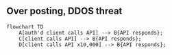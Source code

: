 ## Over posting, DDOS threat

```mermaid
flowchart TD
    A[auth'd client calls API] --> B{API responds};
    C[client calls API] --> B{API responds};
    D[client calls API x10,000] --> B{API responds};
```
